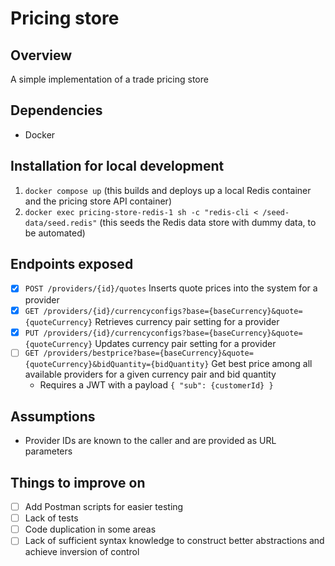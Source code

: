 # Pricing store

## Overview

A simple implementation of a trade pricing store

## Dependencies

- Docker

## Installation for local development

1. `docker compose up` (this builds and deploys up a local Redis container and the pricing store API container)
2. `docker exec pricing-store-redis-1 sh -c "redis-cli < /seed-data/seed.redis"` (this seeds the Redis data store with dummy data, to be automated)

## Endpoints exposed

- [x] `POST /providers/{id}/quotes` Inserts quote prices into the system for a provider
- [x] `GET /providers/{id}/currencyconfigs?base={baseCurrency}&quote={quoteCurrency}` Retrieves currency pair setting for a provider
- [x] `PUT /providers/{id}/currencyconfigs?base={baseCurrency}&quote={quoteCurrency}` Updates currency pair setting for a provider
- [ ] `GET /providers/bestprice?base={baseCurrency}&quote={quoteCurrency}&bidQuantity={bidQuantity}` Get best price among all available providers for a given currency pair and bid quantity
  - Requires a JWT with a payload `{ "sub": {customerId} }`

## Assumptions

- Provider IDs are known to the caller and are provided as URL parameters

## Things to improve on

- [ ] Add Postman scripts for easier testing
- [ ] Lack of tests
- [ ] Code duplication in some areas
- [ ] Lack of sufficient syntax knowledge to construct better abstractions and achieve inversion of control

